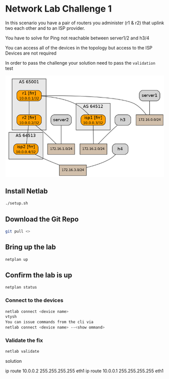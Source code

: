 # Network Lab Challenge 1  
In this scenario you have a pair of routers you administer (r1 & r2) that uplink two each other and to an ISP provider.

You have to solve for Ping not reachable between server1/2 and h3/4


You can access all of the devices in the topology but access to the ISP Devices are not required

In order to pass the challenge your solution need to pass the ``validation`` test 

![img.png](img.png)

## Install Netlab 
```bash
./setup.sh
```

## Download the Git Repo
```bash
git pull <>
```

## Bring up the lab
```bash
netplan up
```

## Confirm the lab is up
```bash
netplan status
```

### Connect to the devices
```bash
netlab connect <device name>
vtysh 
You can issue commands from the cli via  
netlab connect <device name> --<show ommand>
```

### Validate the fix 
```bash
netlab validate
```


solution 

ip route 10.0.0.2 255.255.255.255 eth1
ip route 10.0.0.1 255.255.255.255 eth1
